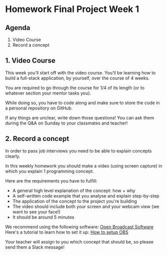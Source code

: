 # Homework Final Project Week 1

## Agenda

1. Video Course
2. Record a concept

## 1. Video Course

This week you'll start off with the video course. You'll be learning how to build a full-stack application, by yourself, over the course of 4 weeks.

You are required to go through the course for 1/4 of its length (or to whatever section your mentor tasks you).

While doing so, you have to code along and make sure to store the code in a personal repository on GitHub.

If any things are unclear, write down those questions! You can ask them during the Q&A on Sunday to your classmates and teacher!

## 2. Record a concept

In order to pass job interviews you need to be able to explain concepts clearly.

In this weekly homework you should make a video (using screen capture) in which you explain 1 programming concept.

Here are the requirements you have to fulfill:

- A general high level explanation of the concept: how + why
- A self-written code example that you analyse and explain step-by-step
- The application of the concept to the project you're building
- The video should include both your screen and your webcam view (we want to see your face!)
- It should be around 5 minutes

We recommend using the following software: [Open Broadcast Software](https://obsproject.com/)
Here's a tutorial to learn how to set it up: [How to setup OBS](https://www.youtube.com/watch?v=uL8BwstqiqE)

Your teacher will assign to you which concept that should be, so please send them a Slack message!
